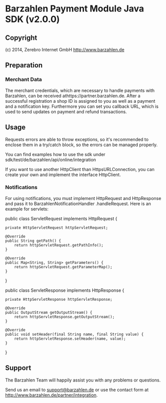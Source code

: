 # Barzahlen Payment Module Java SDK (v2.0.0)

## Copyright
(c) 2014, Zerebro Internet GmbH
http://www.barzahlen.de

## Preparation

### Merchant Data
The merchant credentials, which are necessary to handle payments with Barzahlen, can be received athttps://partner.barzahlen.de. After a successful registration a shop ID is assigned to you as well as a payment and a notification key. Furthermore you can set you callback URL, which is used to send updates on payment and refund transactions.

## Usage
Requests errors are able to throw exceptions, so it's recommended to enclose them in a try/catch block, so the errors can be managed properly.

You can find examples how to use the sdk under sdk/test/de/barzahlen/api/online/integration

If you want to use another HttpClient than HttpsURLConnection, you can create your own and implement the interface HttpClient.

### Notifications
For using notifications, you must implement HttpRequest and HttpResponse and pass it to BarzahlenNotificationHandler .handleRequest. Here is an example for servlets:

public class ServletRequest implements HttpRequest {

    private HttpServletRequest httpServletRequest;

    @Override
    public String getPath() {
        return httpServletRequest.getPathInfo();
    }

    @Override
    public Map<String, String> getParameters() {
        return httpServletRequest.getParameterMap();
    }
}

public class ServletResponse implements HttpResponse {

    private HttpServletResponse httpServletResponse;

    @Override
    public OutputStream getOutputStream() {
        return httpServletResponse.getOutputStream();
    }

    @Override
    public void setHeader(final String name, final String value) {
        return httpServletResponse.setHeader(name, value);
    }
}


## Support
The Barzahlen Team will happily assist you with any problems or questions.

Send us an email to support@barzahlen.de or use the contact form at http://www.barzahlen.de/partner/integration.